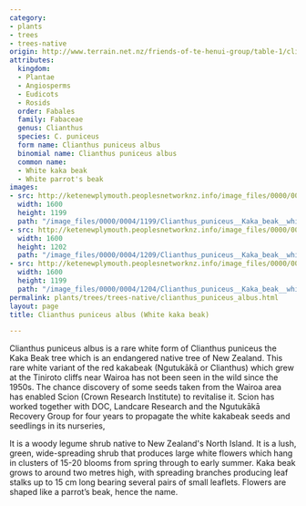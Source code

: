 ```yaml
---
category:
- plants
- trees
- trees-native
origin: http://www.terrain.net.nz/friends-of-te-henui-group/table-1/clianthus-puniceus-albus-white-kaka-beak.html
attributes:
  kingdom:
  - Plantae
  - Angiosperms
  - Eudicots
  - Rosids
  order: Fabales
  family: Fabaceae
  genus: Clianthus
  species: C. puniceus
  form name: Clianthus puniceus albus
  binomial name: Clianthus puniceus albus
  common name:
  - White kaka beak
  - White parrot's beak
images:
- src: http://ketenewplymouth.peoplesnetworknz.info/image_files/0000/0004/1199/Clianthus_puniceus__Kaka_beak__white_form__1_.JPG
  width: 1600
  height: 1199
  path: "/image_files/0000/0004/1199/Clianthus_puniceus__Kaka_beak__white_form__1_.JPG"
- src: http://ketenewplymouth.peoplesnetworknz.info/image_files/0000/0004/1209/Clianthus_puniceus__Kaka_beak__white_form.JPG
  width: 1600
  height: 1202
  path: "/image_files/0000/0004/1209/Clianthus_puniceus__Kaka_beak__white_form.JPG"
- src: http://ketenewplymouth.peoplesnetworknz.info/image_files/0000/0004/1204/Clianthus_puniceus__Kaka_beak__white_form__2_.JPG
  width: 1600
  height: 1199
  path: "/image_files/0000/0004/1204/Clianthus_puniceus__Kaka_beak__white_form__2_.JPG"
permalink: plants/trees/trees-native/clianthus_puniceus_albus.html
layout: page
title: Clianthus puniceus albus (White kaka beak)

---
```

Clianthus puniceus albus is a rare white form of Clianthus puniceus the Kaka Beak tree which is an endangered native tree of New Zealand. This rare white variant of the red kakabeak (Ngutukākā or Clianthus) which grew at the Tiniroto cliffs near Wairoa has not been seen in the wild since the 1950s. The chance discovery of some seeds taken from the Wairoa area has enabled Scion (Crown Research Institute) to revitalise it. Scion has worked together with DOC, Landcare Research and the Ngutukākā Recovery Group for four years to propagate the white kakabeak seeds and seedlings in its nurseries,

It is a woody legume shrub native to New Zealand's North Island. It is a lush, green, wide-spreading shrub that produces large white flowers which hang in clusters of 15-20 blooms from spring through to early summer.
Kaka beak grows to around two metres high, with spreading branches producing leaf stalks up to 15 cm long bearing several pairs of small leaflets. 
Flowers are shaped like a parrot’s beak, hence the name.
